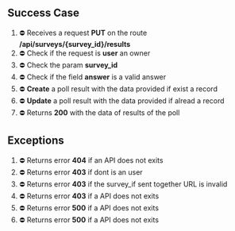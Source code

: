 ## Success Case

1. ⛔ Receives a request **PUT** on the route **/api/surveys/{survey_id}/results**
2. ⛔ Check if the request is **user** an owner
3. ⛔ Check the param **survey_id**
4. ⛔ Check if the field **answer** is a valid answer
5. ⛔ **Create** a poll result with the data provided if exist a record
6. ⛔ **Update** a poll result with the data provided if alread a record
7. ⛔ Returns **200** with the data of results of the poll

## Exceptions

1. ⛔ Returns error **404** if an API does not exits
2. ⛔ Returns error **403** if dont is an user
3. ⛔ Returns error **403** if the survey_if sent together URL is invalid 
4. ⛔ Returns error **403** if a API does not exits
5. ⛔ Returns error **500** if a API does not exits
6. ⛔ Returns error **500** if a API does not exits

